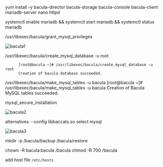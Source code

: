 
yum install -y bacula-director bacula-storage bacula-console bacula-client mariadb-server nano httpd

systemctl enable mariadb && systemctl start mariadb && systemctl status mariadb

/usr/libexec/bacula/grant_mysql_privileges

![bacula1](https://github.com/PrachiNimgade/Storage-and-Backkup-Management/assets/113961419/5345d9ce-718e-42c6-9e90-992e32fa89b0)


/usr/libexec/bacula/create_mysql_database -u root

          [root@bacula ~]# /usr/libexec/bacula/create_mysql_database -u root
          Creation of bacula database succeeded.

/usr/libexec/bacula/make_mysql_tables -u bacula
          [root@bacula ~]# /usr/libexec/bacula/make_mysql_tables -u bacula
          Creation of Bacula MySQL tables succeeded.


mysql_secure_installation


![bacula2](https://github.com/PrachiNimgade/Storage-and-Backkup-Management/assets/113961419/6afa7ee7-8ca7-4823-b2b7-ea1f3bc8c461)

alternatives --config libbaccats.so
        select mysql

![bacula3](https://github.com/PrachiNimgade/Storage-and-Backkup-Management/assets/113961419/a127c96c-7eb1-4635-ba47-7d155608e297)

mkdir -p /bacula/backup /bacula/restore

chown -R bacula:bacula /bacula
chmod -R 700 /bacula

add host file `/etc/hosts`


